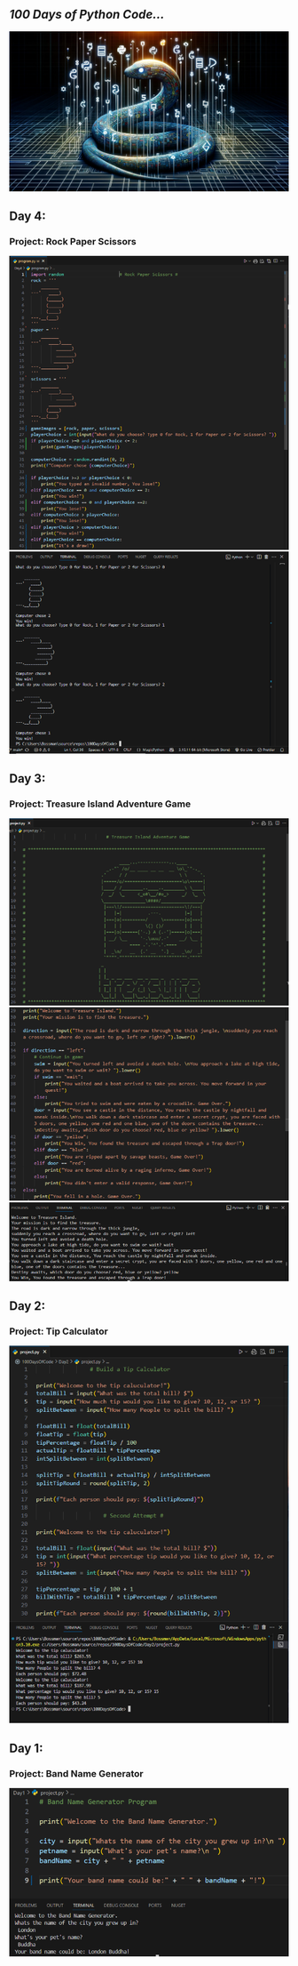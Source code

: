 <h2><em>100 Days of Python Code...</em></h2>

![image](/Wallpapers/Wallpapers/png%20wallpapers/PythonBanner.png)

<h2>Day 4:</h2> 
<h3>Project: Rock Paper Scissors</h3>

![image](/ScreenShots/RockPaperScissors/RockPaperScissors.PNG)
![image](/ScreenShots/RockPaperScissors/Terminal.PNG)

<h2>Day 3:</h2> 
<h3>Project: Treasure Island Adventure Game</h3>

![Image](/ScreenShots/TreasureIsland/TreasureIsland.PNG)
![image](/ScreenShots/TreasureIsland/TreasureIslandLogic.PNG)
![image](/ScreenShots/TreasureIsland/Terminal.PNG)

<h2>Day 2:</h2> 
<h3>Project: Tip Calculator</h3>

![image](/ScreenShots/TipCalculator/FinalScreenshot.PNG)

<h2>Day 1:</h2> 
<h3>Project: Band Name Generator</h3>

![Image](Day1/BrandNameGenerator.png)

